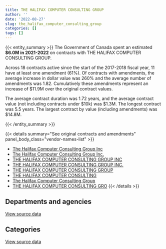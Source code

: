 ```yaml
---
title: THE HALIFAX COMPUTER CONSULTING GROUP
author: ''
date: '2022-08-27'
slug: the_halifax_computer_consulting_group
categories: []
tags: []
---
```


<script src="/rmarkdown-libs/htmlwidgets/htmlwidgets.js"></script>
<link href="/rmarkdown-libs/datatables-css/datatables-crosstalk.css" rel="stylesheet" />
<script src="/rmarkdown-libs/datatables-binding/datatables.js"></script>
<script src="/rmarkdown-libs/jquery/jquery-3.6.0.min.js"></script>
<link href="/rmarkdown-libs/dt-core-bootstrap/css/dataTables.bootstrap.min.css" rel="stylesheet" />
<link href="/rmarkdown-libs/dt-core-bootstrap/css/dataTables.bootstrap.extra.css" rel="stylesheet" />
<script src="/rmarkdown-libs/dt-core-bootstrap/js/jquery.dataTables.min.js"></script>
<script src="/rmarkdown-libs/dt-core-bootstrap/js/dataTables.bootstrap.min.js"></script>
<link href="/rmarkdown-libs/crosstalk/css/crosstalk.min.css" rel="stylesheet" />
<script src="/rmarkdown-libs/crosstalk/js/crosstalk.min.js"></script>
<script src="/rmarkdown-libs/htmlwidgets/htmlwidgets.js"></script>
<link href="/rmarkdown-libs/datatables-css/datatables-crosstalk.css" rel="stylesheet" />
<script src="/rmarkdown-libs/datatables-binding/datatables.js"></script>
<script src="/rmarkdown-libs/jquery/jquery-3.6.0.min.js"></script>
<link href="/rmarkdown-libs/dt-core-bootstrap/css/dataTables.bootstrap.min.css" rel="stylesheet" />
<link href="/rmarkdown-libs/dt-core-bootstrap/css/dataTables.bootstrap.extra.css" rel="stylesheet" />
<script src="/rmarkdown-libs/dt-core-bootstrap/js/jquery.dataTables.min.js"></script>
<script src="/rmarkdown-libs/dt-core-bootstrap/js/dataTables.bootstrap.min.js"></script>
<link href="/rmarkdown-libs/crosstalk/css/crosstalk.min.css" rel="stylesheet" />
<script src="/rmarkdown-libs/crosstalk/js/crosstalk.min.js"></script>

{{< entity_summary >}}
The Government of Canada spent an estimated **\$6.0M in 2021-2022** on contracts with THE HALIFAX COMPUTER CONSULTING GROUP.

Across 18 contracts active since the start of the 2017-2018 fiscal year, 11 have at least one amendment (61%). Of contracts with amendments, the average increase in dollar value was 260% and the average number of amendments was 1.82. Cumulatively these amendments represent an increase of \$11.9M over the original contract values.

The average contract duration was 1.72 years, and the average contract value (not including contracts under \$10k) was \$1.3M. The longest contract was 5.5 years. The largest contract by value (including amendments) was \$14.8M.

{{< /entity_summary >}}

{{< details summary="See original contracts and amendments" panel_body_class="vendor-names-list" >}}
- [The Halifax Computer Consulting Group Inc](https://search.open.canada.ca/en/ct/?sort=contract_value_f%20desc&page=1&search_text=%22The%20Halifax%20Computer%20Consulting%20Group%20Inc%22)
- [The Halifax Computer Consulting Group Inc.](https://search.open.canada.ca/en/ct/?sort=contract_value_f%20desc&page=1&search_text=%22The%20Halifax%20Computer%20Consulting%20Group%20Inc.%22)
- [THE HALIFAX COMPUTER CONSULTING GROUP INC](https://search.open.canada.ca/en/ct/?sort=contract_value_f%20desc&page=1&search_text=%22THE%20HALIFAX%20COMPUTER%20CONSULTING%20GROUP%20INC%22)
- [THE HALIFAX COMPUTER CONSULTING GROUP INC.](https://search.open.canada.ca/en/ct/?sort=contract_value_f%20desc&page=1&search_text=%22THE%20HALIFAX%20COMPUTER%20CONSULTING%20GROUP%20INC.%22)
- [THE HALIFAX COMPUTER CONSULTING GROUP](https://search.open.canada.ca/en/ct/?sort=contract_value_f%20desc&page=1&search_text=%22THE%20HALIFAX%20COMPUTER%20CONSULTING%20GROUP%22)
- [THE HALIFAX COMPUTER CONSULTING](https://search.open.canada.ca/en/ct/?sort=contract_value_f%20desc&page=1&search_text=%22THE%20HALIFAX%20COMPUTER%20CONSULTING%22)
- [The Halifax Computer Consulting Group](https://search.open.canada.ca/en/ct/?sort=contract_value_f%20desc&page=1&search_text=%22The%20Halifax%20Computer%20Consulting%20Group%22)
- [THE HALIFAX COMPUTER CONSULTING GRO](https://search.open.canada.ca/en/ct/?sort=contract_value_f%20desc&page=1&search_text=%22THE%20HALIFAX%20COMPUTER%20CONSULTING%20GRO%22)
{{< /details >}}

## Departments and agencies

<div id="htmlwidget-1" style="width:100%;height:auto;" class="datatables html-widget"></div>
<script type="application/json" data-for="htmlwidget-1">{"x":{"style":"bootstrap","filter":"none","vertical":false,"data":[["<a href=\"/departments/dnd-mdn/\">National Defence<\/a>","<a href=\"/departments/esdc-edsc/\">Employment and Social Development Canada<\/a>","<a href=\"/departments/lac-bac/\">Library and Archives Canada<\/a>","<a href=\"/departments/rcmp-grc/\">Royal Canadian Mounted Police<\/a>","<a href=\"/departments/tc/\">Transport Canada<\/a>"],[3936450.45,82490.62,342776.5,null,null],[4038433.33,216887.63,552670.48,256670.08,39324],[4027399.36,854608.4,551160.45,697630.14,null],[4056150.95,902022.69,551160.45,492172.9,null]],"container":"<table class=\"table table-striped table-hover row-border order-column display\">\n  <thead>\n    <tr>\n      <th>Department<\/th>\n      <th>2018-2019<\/th>\n      <th>2019-2020<\/th>\n      <th>2020-2021<\/th>\n      <th>2021-2022<\/th>\n    <\/tr>\n  <\/thead>\n<\/table>","options":{"order":[[4,"desc"]],"pageLength":10,"autoWidth":true,"columnDefs":[{"targets":1,"render":"function(data, type, row, meta) {\n    return type !== 'display' ? data : DTWidget.formatCurrency(data, \"$\", 2, 3, \",\", \".\", true, null);\n  }"},{"targets":2,"render":"function(data, type, row, meta) {\n    return type !== 'display' ? data : DTWidget.formatCurrency(data, \"$\", 2, 3, \",\", \".\", true, null);\n  }"},{"targets":3,"render":"function(data, type, row, meta) {\n    return type !== 'display' ? data : DTWidget.formatCurrency(data, \"$\", 2, 3, \",\", \".\", true, null);\n  }"},{"targets":4,"render":"function(data, type, row, meta) {\n    return type !== 'display' ? data : DTWidget.formatCurrency(data, \"$\", 2, 3, \",\", \".\", true, null);\n  }"},{"width":"16%","targets":[1,2,3,4]},{"className":"dt-right","targets":[1,2,3,4]}],"orderClasses":false}},"evals":["options.columnDefs.0.render","options.columnDefs.1.render","options.columnDefs.2.render","options.columnDefs.3.render"],"jsHooks":[]}</script>
<p class="text-right">
<a href="https://github.com/GoC-Spending/contracts-data/tree/main/data/out/vendors/the_halifax_computer_consulting_group/summary_by_fiscal_year_by_department.csv" class="source-data-link btn btn-link">View source data</a>
</p>

## Categories

<div id="htmlwidget-2" style="width:100%;height:auto;" class="datatables html-widget"></div>
<script type="application/json" data-for="htmlwidget-2">{"x":{"style":"bootstrap","filter":"none","vertical":false,"data":[["<a href=\"/categories/11_defence/\">Defence<\/a>","<a href=\"/categories/2_professional_services/\">Professional services<\/a>","<a href=\"/categories/3_information_technology/\">Information technology<\/a>","<a href=\"/categories/9_human_capital/\">Human capital<\/a>"],[3936450.45,82490.62,342776.5,null],[4038433.33,216887.63,809340.56,39324],[4027399.36,815623.4,1287775.59,null],[4027399.36,930774.28,1043333.35,null]],"container":"<table class=\"table table-striped table-hover row-border order-column display\">\n  <thead>\n    <tr>\n      <th>Category<\/th>\n      <th>2018-2019<\/th>\n      <th>2019-2020<\/th>\n      <th>2020-2021<\/th>\n      <th>2021-2022<\/th>\n    <\/tr>\n  <\/thead>\n<\/table>","options":{"order":[[4,"desc"]],"dom":"t","pageLength":30,"autoWidth":true,"columnDefs":[{"targets":1,"render":"function(data, type, row, meta) {\n    return type !== 'display' ? data : DTWidget.formatCurrency(data, \"$\", 2, 3, \",\", \".\", true, null);\n  }"},{"targets":2,"render":"function(data, type, row, meta) {\n    return type !== 'display' ? data : DTWidget.formatCurrency(data, \"$\", 2, 3, \",\", \".\", true, null);\n  }"},{"targets":3,"render":"function(data, type, row, meta) {\n    return type !== 'display' ? data : DTWidget.formatCurrency(data, \"$\", 2, 3, \",\", \".\", true, null);\n  }"},{"targets":4,"render":"function(data, type, row, meta) {\n    return type !== 'display' ? data : DTWidget.formatCurrency(data, \"$\", 2, 3, \",\", \".\", true, null);\n  }"},{"width":"16%","targets":[1,2,3,4]},{"className":"dt-right","targets":[1,2,3,4]}],"orderClasses":false,"lengthMenu":[10,25,30,50,100]}},"evals":["options.columnDefs.0.render","options.columnDefs.1.render","options.columnDefs.2.render","options.columnDefs.3.render"],"jsHooks":[]}</script>
<p class="text-right">
<a href="https://github.com/GoC-Spending/contracts-data/tree/main/data/out/vendors/the_halifax_computer_consulting_group/summary_by_fiscal_year_by_category.csv" class="source-data-link btn btn-link">View source data</a>
</p>
